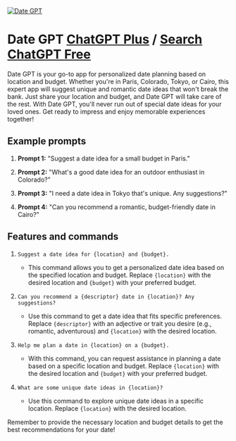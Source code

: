 
[![Date GPT](https://files.oaiusercontent.com/file-cPd1qOQRTcMwFDXo2fWyzDuC?se=2123-10-19T18%3A53%3A24Z&sp=r&sv=2021-08-06&sr=b&rscc=max-age%3D31536000%2C%20immutable&rscd=attachment%3B%20filename%3Daaabc86a-df87-4e56-9bad-d473180e83ca.png&sig=Q1CTwL5hz/4hU/2a4fnfD8L8aKTl3lpiOFjGLI4mGKE%3D)](https://chat.openai.com/g/g-bGRvXa0MP-date-gpt)

# Date GPT [ChatGPT Plus](https://chat.openai.com/g/g-bGRvXa0MP-date-gpt) / [Search ChatGPT Free](https://gptcall.net/index.html#/?search=Date%20GPT)

Date GPT is your go-to app for personalized date planning based on location and budget. Whether you're in Paris, Colorado, Tokyo, or Cairo, this expert app will suggest unique and romantic date ideas that won't break the bank. Just share your location and budget, and Date GPT will take care of the rest. With Date GPT, you'll never run out of special date ideas for your loved ones. Get ready to impress and enjoy memorable experiences together!

## Example prompts

1. **Prompt 1:** "Suggest a date idea for a small budget in Paris."

2. **Prompt 2:** "What's a good date idea for an outdoor enthusiast in Colorado?"

3. **Prompt 3:** "I need a date idea in Tokyo that's unique. Any suggestions?"

4. **Prompt 4:** "Can you recommend a romantic, budget-friendly date in Cairo?"

## Features and commands

1. `Suggest a date idea for {location} and {budget}.`
   - This command allows you to get a personalized date idea based on the specified location and budget. Replace `{location}` with the desired location and `{budget}` with your preferred budget.

2. `Can you recommend a {descriptor} date in {location}? Any suggestions?`
   - Use this command to get a date idea that fits specific preferences. Replace `{descriptor}` with an adjective or trait you desire (e.g., romantic, adventurous) and `{location}` with the desired location.

3. `Help me plan a date in {location} on a {budget}.`
   - With this command, you can request assistance in planning a date based on a specific location and budget. Replace `{location}` with the desired location and `{budget}` with your preferred budget.

4. `What are some unique date ideas in {location}?`
   - Use this command to explore unique date ideas in a specific location. Replace `{location}` with the desired location.

Remember to provide the necessary location and budget details to get the best recommendations for your date!



